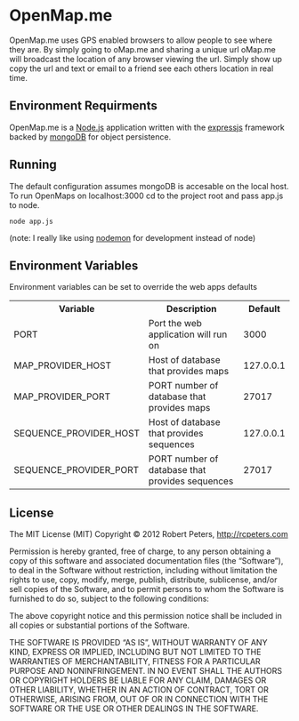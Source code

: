 OpenMap.me
=======

OpenMap.me uses GPS enabled browsers to allow people to see where they 
are. By simply going to oMap.me and sharing a unique url oMap.me will broadcast the location
of any browser viewing the url. Simply show up copy the url and text or email to a friend
see each others location in real time. 

Environment Requirments
----------
OpenMap.me is a [Node.js](http://nodejs.org/) application written with the [expressjs](http://expressjs.com)
framework backed by [mongoDB](http://www.mongodb.org/) for object persistence.

Running
---------
The default configuration assumes mongoDB is accesable on the local host. To run OpenMaps on localhost:3000 
cd to the project root and pass app.js to node.

    node app.js
(note: I really like using [nodemon](https://github.com/remy/nodemon) for development instead of node)


Environment Variables
---------
Environment variables can be set to override the web apps defaults

<table>
    <tr>
        <th>Variable</th>
        <th>Description</th>
        <th>Default</th>
    </tr>
    <tr>
        <td>PORT</td>
        <td>Port the web application will run on</td>
        <td>3000</td>
    </tr>
    <tr>
        <td>MAP_PROVIDER_HOST</td>
        <td>Host of database that provides maps</td>
        <td>127.0.0.1</td>
    </tr>
    <tr>
        <td>MAP_PROVIDER_PORT</td>
        <td>PORT number of database that provides maps</td>
        <td>27017</td>
    </tr>
    <tr>
        <td>SEQUENCE_PROVIDER_HOST</td>
        <td>Host of database that provides sequences</td>
        <td>127.0.0.1</td>
    </tr>
    <tr>
        <td>SEQUENCE_PROVIDER_PORT</td>
        <td>PORT number of database that provides sequences</td>
        <td>27017</td>
    </tr>    
</table>
 
License
---------

The MIT License (MIT)
Copyright © 2012 Robert Peters, http://rcpeters.com

Permission is hereby granted, free of charge, to any person obtaining a copy of this software and associated documentation files (the “Software”), to deal in the Software without restriction, including without limitation the rights to use, copy, modify, merge, publish, distribute, sublicense, and/or sell copies of the Software, and to permit persons to whom the Software is furnished to do so, subject to the following conditions:

The above copyright notice and this permission notice shall be included in all copies or substantial portions of the Software.

THE SOFTWARE IS PROVIDED “AS IS”, WITHOUT WARRANTY OF ANY KIND, EXPRESS OR IMPLIED, INCLUDING BUT NOT LIMITED TO THE WARRANTIES OF MERCHANTABILITY, FITNESS FOR A PARTICULAR PURPOSE AND NONINFRINGEMENT. IN NO EVENT SHALL THE AUTHORS OR COPYRIGHT HOLDERS BE LIABLE FOR ANY CLAIM, DAMAGES OR OTHER LIABILITY, WHETHER IN AN ACTION OF CONTRACT, TORT OR OTHERWISE, ARISING FROM, OUT OF OR IN CONNECTION WITH THE SOFTWARE OR THE USE OR OTHER DEALINGS IN THE SOFTWARE.

